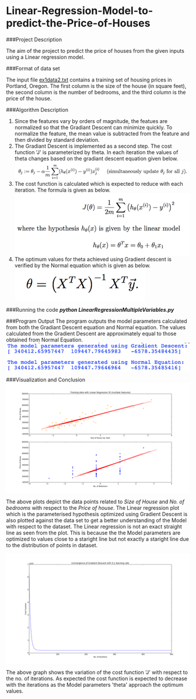 # Linear-Regression-Model-to-predict-the-Price-of-Houses

###Project Description

<p>The aim of the project to predict the price of houses from the given inputs using a Linear regression model.</p>

###Format of data set
<p>The input file <a href="https://github.com/NandanNayak/Linear-Regression-Model-to-predict-the-Price-of-Houses/blob/master/ex1data2.txt">ex1data2.txt</a> contains a training set of housing prices in Portland, Oregon. The first column is the size of the house (in square feet), the second column is the number of bedrooms, and the third column is the price of the house. </p>

###Algorithm Description
<p>
<ol>
<li>Since the features vary by orders of magnitude, the featues are normalized so that the Gradiant Descent can minimize quickly. To normalize the feature, the mean value is subtracted from the feature and then divided by standard deviation.</li>
<li>The Gradiant Descent is implemented as a second step. The cost function 'J' is parameterized by theta. In each iteration the values of theta changes based on the gradiant descent equation given below.</li>
<img src="https://github.com/NandanNayak/Linear-Regression-Model-to-predict-the-Price-of-Houses/blob/master/GradiantDescentEqn.png" align="center" />
<li>The cost function is calculated which is expected to reduce with each iteration. The formula is given as below.</li> 
<img src="https://github.com/NandanNayak/Linear-Regression-Model-to-predict-the-Price-of-Houses/blob/master/CostFunctionEqn.png" align="center" />
<li>The optimum values for theta achieved using Gradient descent is verified by the Normal equation which is given as below.</li>
<img src="https://github.com/NandanNayak/Linear-Regression-Model-to-predict-the-Price-of-Houses/blob/master/Normal%20Equation.png" align="center">
</ol>
</p>

###Running the code
<strong><em>python LinearRegressionMultipleVariables.py</em></strong>

###Program Output
The program outputs the model parameters calculated from both the Gradiant Descent equation and Normal equation. The values calculated from the Gradient Descent are approximately equal to those obtained from Normal Equation.
<img src="https://github.com/NandanNayak/Linear-Regression-Model-to-predict-the-Price-of-Houses/blob/master/Output.png" align="center"/>

###Visualization and Conclusion
<img src="https://github.com/NandanNayak/Linear-Regression-Model-to-predict-the-Price-of-Houses/blob/master/Visualization.png" align="center">
<p>The above plots depict the data points related to <em>Size of House</em> and <em>No. of bedrooms</em> with respect to the <em>Price of house</em>. The Linear regression plot which is the parameterised hypothesis optimized using Gradient Descent is also plotted against the data set to get a better understanding of the Model with respect to the dataset. The Linear regression is not an exact straight line as seen from the plot. This is because the the Model parameters are optimized to values close to a staright line but not exactly a staright line due to the distribution of points in dataset. </p>

<img src="https://github.com/NandanNayak/Linear-Regression-Model-to-predict-the-Price-of-Houses/blob/master/CostFunctionVariation.png" align="center">
<p>The above graph shows the variation of the cost function 'J' with respect to the no. of iterations. As expected the cost function is expected to decrease with the iterations as the Model parameters 'theta' approach the optimum values.</p>

